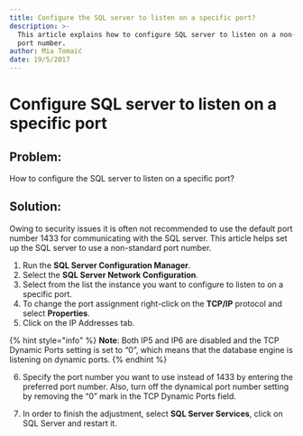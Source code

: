 ```yaml
---
title: Configure the SQL server to listen on a specific port?
description: >-
  This article explains how to configure SQL server to listen on a non-standard
  port number.
author: Mia Tomaić
date: 19/5/2017
---
```


# Configure SQL server to listen on a specific port

## Problem:

How to configure the SQL server to listen on a specific port?

## Solution:

Owing to security issues it is often not recommended to use the default port number 1433 for communicating with the SQL server. This article helps set up the SQL server to use a non-standard port number.

1. Run the **SQL Server Configuration Manager**.
2. Select the **SQL Server Network Configuration**.
3. Select from the list the instance you want to configure to listen to on a specific port.
4. To change the port assignment right-click on the **TCP/IP** protocol and select **Properties**.
5. Click on the IP Addresses tab.

{% hint style="info" %}
**Note**: Both IP5 and IP6 are disabled and the TCP Dynamic Ports setting is set to “0”, which means that the database engine is listening on dynamic ports.
{% endhint %}

6. Specify the port number you want to use instead of 1433 by entering the preferred port number. Also,                     turn off the dynamical port number setting by removing the “0” mark in the TCP Dynamic Ports field.

7. In order to finish the adjustment, select **SQL Server Services**, click on SQL Server and restart it.

